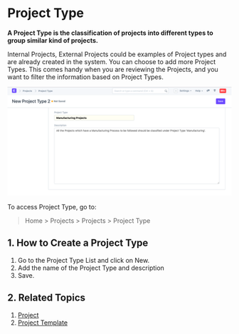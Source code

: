 
# Project Type



**A Project Type is the classification of projects into different types to group similar kind of projects.**


Internal Projects, External Projects could be examples of Project types and are already created in the system. You can choose to add more Project Types. This comes handy when you are reviewing the Projects, and you want to filter the information based on Project Types.


![Project Template](/files/projects-project-type1.png)


To access Project Type, go to:


> Home > Projects > Projects > Project Type


## 1. How to Create a Project Type


1. Go to the Project Type List and click on New.
2. Add the name of the Project Type and description
3. Save.


## 2. Related Topics


1. [Project](/docs/en/projects/project)
2. [Project Template](/docs/en/projects/project-template)





